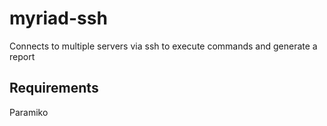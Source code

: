 myriad-ssh
==========

Connects to multiple servers via ssh to execute commands and generate a report

Requirements
------------
Paramiko
